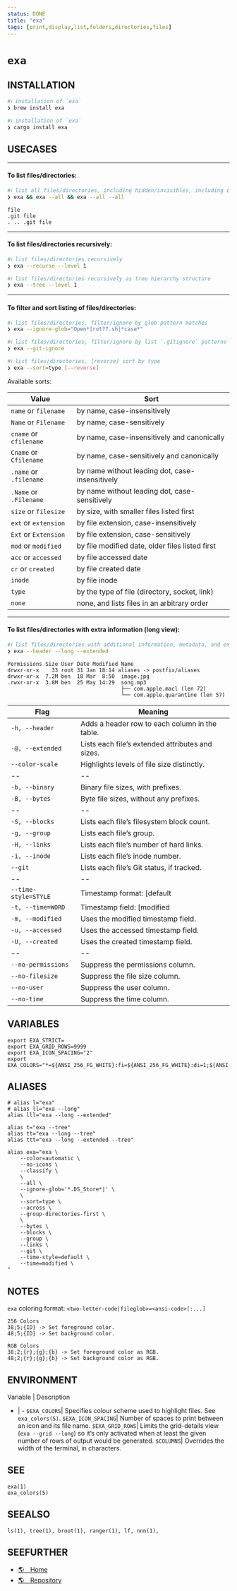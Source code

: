 ```yaml
---
status: DONE
title: "exa"
tags: [print,display,list,folders,directories,files]
---
```


# `exa`

## INSTALLATION


```bash
#ℹ︎ installation of `exa`
❯ brew install exa
```


```bash
#ℹ︎ installation of `exa`
❯ cargo install exa
```


## USECASES

----
#### To list files/directories:


```bash
#ℹ︎ list all files/directories, including hidden/invisibles, including current and parent
❯ exa && exa --all && exa --all --all
```

    file
    .git file
    . .. .git file

----
#### To list files/directories recursively:


```bash
#ℹ︎ list files/directories recursively
❯ exa --recurse --level 1
```


```bash
#ℹ︎ list files/directories recursively as tree hierarchy structure
❯ exa --tree --level 1
```


----
#### To filter and sort listing of files/directories:


```bash
#ℹ︎ list files/directories, filter/ignore by glob pattern matches
❯ exa --ignore-glob="Open*|rot??.sh|*case*"
```



```bash
#ℹ︎ list files/directories, filter/ignore by list `.gitignore` patterns mentioned
❯ exa --git-ignore
```



```bash
#ℹ︎ list files/directories, [reverse] sort by type
❯ exa --sort=type [--reverse]
```


Available sorts:

Value                  | Sort
---------------------- | -----------------------------------------------
`name` or `filename`   | by name, case-insensitively
`Name` or `Filename`   | by name, case-sensitively
`cname` or `cfilename` | by name, case-insensitively and canonically
`Cname` or `Cfilename` | by name, case-sensitively and canonically
`.name` or `.filename` | by name without leading dot, case-insensitively
`.Name` or `.Filename` | by name without leading dot, case-sensitively
`size` or `filesize`   | by size, with smaller files listed first
`ext` or `extension`   | by file extension, case-insensitively
`Ext` or `Extension`   | by file extension, case-sensitively
`mod` or `modified`    | by file modified date, older files listed first
`acc` or `accessed`    | by file accessed date
`cr` or `created`      | by file created date
`inode`                | by file inode
`type`                 | by the type of file (directory, socket, link)
`none`                 | none, and lists files in an arbitrary order

----
#### To list files/directories with extra information (long view):


```bash
#ℹ︎ list files/directories with additional information, metadata, and extended attributes
❯ exa --header --long --extended
```

    Permissions Size User Date Modified Name
    drwxr-xr-x    33 root 31 Jan 18:14 aliases -> postfix/aliases
    drwxr-xr-x  7.2M ben  18 Mar  8:50  image.jpg
    .rwxr-xr-x  3.8M ben  25 May 14:29  song.mp3
                                        ├── com.apple.macl (len 72)
                                        └── com.apple.quarantine (len 57)

Flag                 | Meaning
-------------------- | ---------------------------------------------------
`-h, --header`       | Adds a header row to each column in the table.
`-@, --extended`     | Lists each file’s extended attributes and sizes.
`--color-scale`      | Highlights levels of file size distinctly.
-- | --
`-b, --binary`       | Binary file sizes, with prefixes.
`-B, --bytes`        | Byte file sizes, without any prefixes.
-- | --
`-S, --blocks`       | Lists each file’s filesystem block count.
`-g, --group`        | Lists each file’s group.
`-H, --links`        | Lists each file’s number of hard links.
`-i, --inode`        | Lists each file’s inode number.
`--git`              | Lists each file’s Git status, if tracked.
-- | --
`--time-style=STYLE` | Timestamp format: [default|iso|long-iso|full-iso]
`-t, --time=WORD`    | Timestamp field: [modified|changed,accessed|created]
`-m, --modified`     | Uses the modified timestamp field.
`-u, --accessed`     | Uses the accessed timestamp field.
`-U, --created`      | Uses the created timestamp field.
-- | --
`--no-permissions`   | Suppress the permissions column.
`--no-filesize`      | Suppress the file size column.
`--no-user`          | Suppress the user column.
`--no-time`          | Suppress the time column.


## VARIABLES

    export EXA_STRICT=
    export EXA_GRID_ROWS=9999
    export EXA_ICON_SPACING="2"
    export EXA_COLORS="*=${ANSI_256_FG_WHITE}:fi=${ANSI_256_FG_WHITE}:di=1;${ANSI_256_FG_BRIGHT_MAGENTA}:ex=${ANSI_256_FG_WHITE}:pi=${ANSI_256_FG_WHITE}:so=${ANSI_256_FG_WHITE}:bd=${ANSI_256_FG_WHITE}:cd=${ANSI_256_FG_WHITE}:or=${ANSI_256_FG_WHITE}:ln=${ANSI_256_FG_WHITE}:lp=${ANSI_256_FG_MAGENTA}:or=${ANSI_BOLD};${ANSI_INVERSE};${ANSI_BLINK};${ANSI_STRIKETHROUGH};${ANSI_256_FG_BRIGHT_RED}:bO=${ANSI_BOLD};${ANSI_INVERSE};${ANSI_BLINK};${ANSI_STRIKETHROUGH};${ANSI_256_FG_BRIGHT_RED}:ga=${ANSI_256_FG_GREEN}:gm=${ANSI_256_FG_BLUE}:gd=${ANSI_256_FG_RED}:gv=${ANSI_256_FG_YELLOW}:gt=${ANSI_256_FG_MAGENTA}:da=${ANSI_256_FG_WHITE}:uu=${ANSI_256_FG_WHITE}:un=${ANSI_256_FG_WHITE}:gu=${ANSI_256_FG_WHITE}:gn=${ANSI_256_FG_WHITE}:bl=${ANSI_256_FG_CYAN}:sn=${ANSI_256_FG_BRIGHT_GREEN}:sb=${ANSI_256_FG_BRIGHT_GREEN}:df=${ANSI_256_FG_WHITE}:ds=${ANSI_256_FG_WHITE}:lc=${ANSI_256_FG_MAGENTA}:lm=${ANSI_256_FG_MAGENTA}:ur=${ANSI_BOLD};${ANSI_256_FG_BRIGHT_YELLOW}:uw=${ANSI_BOLD};${ANSI_256_FG_BRIGHT_RED}:ux=${ANSI_BOLD};${ANSI_256_FG_BRIGHT_GREEN}:ue=${ANSI_256_FG_BRIGHT_GREEN}:gr=${ANSI_256_FG_BRIGHT_YELLOW}:gw=${ANSI_256_FG_BRIGHT_RED}:gx=${ANSI_256_FG_BRIGHT_GREEN}:tr=${ANSI_256_FG_BRIGHT_YELLOW}:tw=${ANSI_256_FG_BRIGHT_RED}:tx=${ANSI_256_FG_BRIGHT_GREEN}:su=${ANSI_256_FG_WHITE}:sf=${ANSI_256_FG_WHITE}:xa=${ANSI_256_FG_WHITE}:in=${ANSI_ITALIC};${ANSI_256_FG_WHITE}:hd=${ANSI_256_FG_WHITE}:xx=${ANSI_DIM}:cc=${ANSI_INVERSE}:"

## ALIASES

    # alias l="exa"
    # alias ll="exa --long"
    alias lll="exa --long --extended"

    alias t="exa --tree"
    alias tt="exa --long --tree"
    alias ttt="exa --long --extended --tree"

    alias exa="exa \
        --color=automatic \
        --no-icons \
        --classify \
        \
        --all \
        --ignore-glob='*.DS_Store*|' \
        \
        --sort=type \
        --across \
        --group-directories-first \
        \
        --bytes \
        --blocks \
        --group \
        --links \
        --git \
        --time-style=default \
        --time=modified \
    "


## NOTES

`exa` coloring format: `<two-letter-code|fileglob>=<ansi-code>[:...]`

    256 Colors
    38;5;{ID} -> Set foreground color.
    48;5;{ID} -> Set background color.

    RGB Colors
    38;2;{r};{g};{b} -> Set foreground color as RGB.
    48;2;{r};{g};{b} -> Set background color as RGB.

## ENVIRONMENT

Variable | Description
- | -
`$EXA_COLORS`| Specifies colour scheme used to highlight files. See `exa_colors(5)`.
`$EXA_ICON_SPACING`| Number of spaces to print between an icon and its file name.
`$EXA_GRID_ROWS`| Limits the grid-details view (`exa --grid --long`) so it’s only activated when at least the given number of rows of output would be generated.
`$COLUMNS`| Overrides the width of the terminal, in characters.

## SEE

    exa(1)
    exa_colors(5)

## SEEALSO

    ls(1), tree(1), broot(1), ranger(1), lf, nnn(1),

## SEEFURTHER

- [🌎 Home](https://the.exa.website/)
- [🌎 Repository](https://github.com/ogham/exa)
